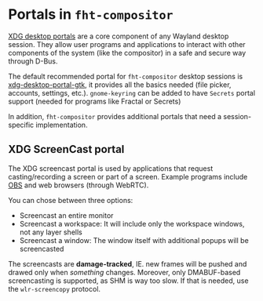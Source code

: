 # Portals in `fht-compositor`

[XDG desktop portals]() are a core component of any Wayland desktop session. They allow user programs and applications to
interact with other components of the system (like the compositor) in a safe and secure way through D-Bus.

The default recommended portal for `fht-compositor` desktop sessions is [xdg-desktop-portal-gtk](http://github.com/flatpak/xdg-desktop-portal-gtk),
it provides all the basics needed (file picker, accounts, settings, etc.). `gnome-keyring` can be added to have `Secrets` portal
support (needed for programs like Fractal or Secrets)

In addition, `fht-compositor` provides additional portals that need a session-specific implementation.

## XDG ScreenCast portal

The XDG screencast portal is used by applications that request casting/recording a screen or part of a screen. Example
programs include [OBS](https://obsproject.com/download) and web browsers (through WebRTC).

You can chose between three options:

- Screencast an entire monitor
- Screencast a workspace: It will include only the workspace windows, not any layer shells
- Screencast a window: The window itself with additional popups will be screencasted

The screencasts are **damage-tracked**, IE. new frames will be pushed and drawed only when *something* changes. Moreover,
only DMABUF-based screencasting is supported, as SHM is way too slow. If that is needed, use the `wlr-screencopy` protocol.
